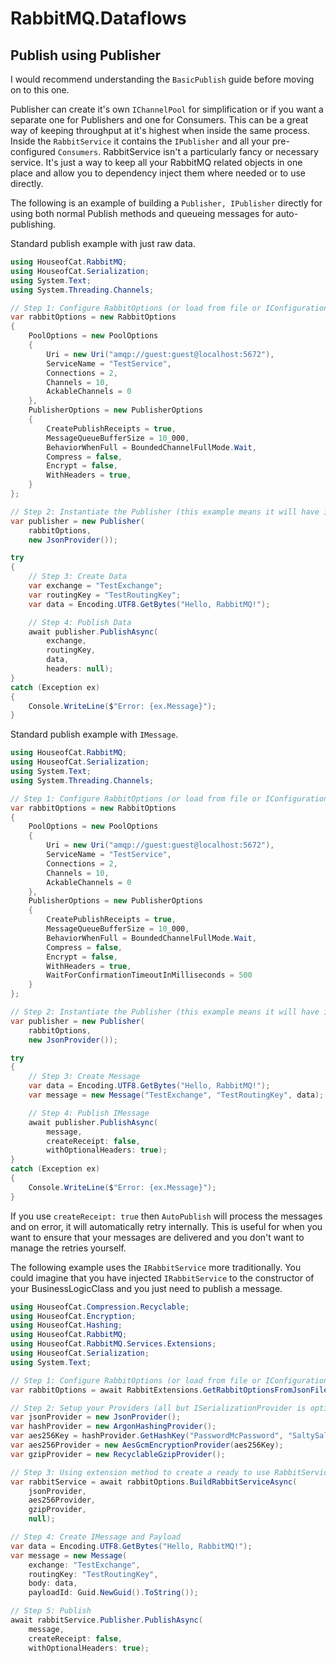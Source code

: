 ﻿# RabbitMQ.Dataflows
## Publish using Publisher

I would recommend understanding the `BasicPublish` guide before moving on to this one.

Publisher can create it's own `IChannelPool` for simplification or if you want a separate one
for Publishers and one for Consumers. This can be a great way of keeping throughput at it's
highest when inside the same process. Inside the `RabbitService` it contains the `IPublisher`
and all your pre-configured `Consumers`. RabbitService isn't a particularly fancy or necessary
service. It's just a way to keep all your RabbitMQ related objects in one place and allow you
to dependency inject them where needed or to use directly.

The following is an example of building a `Publisher, IPublisher` directly for using both normal
Publish methods and queueing messages for auto-publishing.

Standard publish example with just raw data.

```csharp
using HouseofCat.RabbitMQ;
using HouseofCat.Serialization;
using System.Text;
using System.Threading.Channels;

// Step 1: Configure RabbitOptions (or load from file or IConfiguration).
var rabbitOptions = new RabbitOptions
{
    PoolOptions = new PoolOptions
    {
        Uri = new Uri("amqp://guest:guest@localhost:5672"),
        ServiceName = "TestService",
        Connections = 2,
        Channels = 10,
        AckableChannels = 0
    },
    PublisherOptions = new PublisherOptions
    {
        CreatePublishReceipts = true,
        MessageQueueBufferSize = 10_000,
        BehaviorWhenFull = BoundedChannelFullMode.Wait,
        Compress = false,
        Encrypt = false,
        WithHeaders = true,
    }
};

// Step 2: Instantiate the Publisher (this example means it will have it's own internal ChannelPool)
var publisher = new Publisher(
    rabbitOptions,
    new JsonProvider());

try
{
    // Step 3: Create Data
    var exchange = "TestExchange";
    var routingKey = "TestRoutingKey";
    var data = Encoding.UTF8.GetBytes("Hello, RabbitMQ!");

    // Step 4: Publish Data
    await publisher.PublishAsync(
        exchange,
        routingKey,
        data,
        headers: null);
}
catch (Exception ex)
{
    Console.WriteLine($"Error: {ex.Message}");
}
```

Standard publish example with `IMessage`.

```csharp
using HouseofCat.RabbitMQ;
using HouseofCat.Serialization;
using System.Text;
using System.Threading.Channels;

// Step 1: Configure RabbitOptions (or load from file or IConfiguration).
var rabbitOptions = new RabbitOptions
{
    PoolOptions = new PoolOptions
    {
        Uri = new Uri("amqp://guest:guest@localhost:5672"),
        ServiceName = "TestService",
        Connections = 2,
        Channels = 10,
        AckableChannels = 0
    },
    PublisherOptions = new PublisherOptions
    {
        CreatePublishReceipts = true,
        MessageQueueBufferSize = 10_000,
        BehaviorWhenFull = BoundedChannelFullMode.Wait,
        Compress = false,
        Encrypt = false,
        WithHeaders = true,
        WaitForConfirmationTimeoutInMilliseconds = 500
    }
};

// Step 2: Instantiate the Publisher (this example means it will have it's own internal ChannelPool)
var publisher = new Publisher(
    rabbitOptions,
    new JsonProvider());

try
{
    // Step 3: Create Message
    var data = Encoding.UTF8.GetBytes("Hello, RabbitMQ!");
    var message = new Message("TestExchange", "TestRoutingKey", data);

    // Step 4: Publish IMessage
    await publisher.PublishAsync(
        message,
        createReceipt: false,
        withOptionalHeaders: true);
}
catch (Exception ex)
{
    Console.WriteLine($"Error: {ex.Message}");
}
```

If you use `createReceipt: true` then `AutoPublish` will process the messages and on error, it will
automatically retry internally. This is useful for when you want to ensure that your messages are
delivered and you don't want to manage the retries yourself.

The following example uses the `IRabbitService` more traditionally. You could imagine that you have injected
`IRabbitService` to the constructor of your BusinessLogicClass and you just need to publish a message.

```csharp
using HouseofCat.Compression.Recyclable;
using HouseofCat.Encryption;
using HouseofCat.Hashing;
using HouseofCat.RabbitMQ;
using HouseofCat.RabbitMQ.Services.Extensions;
using HouseofCat.Serialization;
using System.Text;

// Step 1: Configure RabbitOptions (or load from file or IConfiguration).
var rabbitOptions = await RabbitExtensions.GetRabbitOptionsFromJsonFileAsync("./rabbitoptions.json");

// Step 2: Setup your Providers (all but ISerializationProvider is optional)
var jsonProvider = new JsonProvider();
var hashProvider = new ArgonHashingProvider();
var aes256Key = hashProvider.GetHashKey("PasswordMcPassword", "SaltySaltSalt", 32);
var aes256Provider = new AesGcmEncryptionProvider(aes256Key);
var gzipProvider = new RecyclableGzipProvider();

// Step 3: Using extension method to create a ready to use RabbitService (StartAsync is called already).
var rabbitService = await rabbitOptions.BuildRabbitServiceAsync(
    jsonProvider,
    aes256Provider,
    gzipProvider,
    null);

// Step 4: Create IMessage and Payload
var data = Encoding.UTF8.GetBytes("Hello, RabbitMQ!");
var message = new Message(
    exchange: "TestExchange",
    routingKey: "TestRoutingKey",
    body: data,
    payloadId: Guid.NewGuid().ToString());

// Step 5: Publish
await rabbitService.Publisher.PublishAsync(
    message,
    createReceipt: false,
    withOptionalHeaders: true);
```